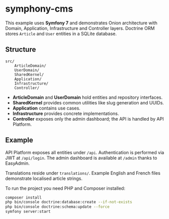 # symphony-cms

This example uses **Symfony 7** and demonstrates Onion architecture with
Domain, Application, Infrastructure and Controller layers. Doctrine ORM stores
`Article` and `User` entities in a SQLite database.

## Structure

```
src/
    ArticleDomain/
    UserDomain/
    SharedKernel/
    Application/
    Infrastructure/
    Controller/
```

- **ArticleDomain** and **UserDomain** hold entities and repository interfaces.
- **SharedKernel** provides common utilities like slug generation and UUIDs.
- **Application** contains use cases.
- **Infrastructure** provides concrete implementations.
- **Controller** exposes only the admin dashboard; the API is handled by API Platform.

## Example


API Platform exposes all entities under `/api`. Authentication is performed via
JWT at `/api/login`. The admin dashboard is available at `/admin` thanks to
EasyAdmin.

Translations reside under `translations/`. Example English and French files
demonstrate localised article strings.

To run the project you need PHP and Composer installed:

```bash
composer install
php bin/console doctrine:database:create --if-not-exists
php bin/console doctrine:schema:update --force
symfony server:start
```
